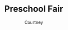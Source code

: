---
layout: post
title: Preschool Fair
author: Courtney
section: calendar
categories: [calendar, courtney]
audience: ""
keywords: ""
goals: ""
actions: ""
---